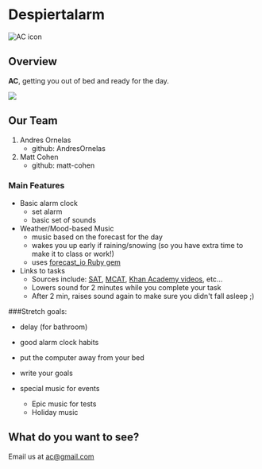 # Despiertalarm

![AC icon](http://www.graphicsfuel.com/wp-content/uploads/2012/08/alarmclock-512.png)

## Overview

**AC**,  getting you out of bed and ready for the day.

![](http://cdn.makeagif.com/media/6-10-2014/zAe3W6.gif)
 
## Our Team
1. Andres Ornelas
	- github: AndresOrnelas
2. Matt Cohen
	- github: matt-cohen

### Main Features

- Basic alarm clock
	- set alarm
    - basic set of sounds
- Weather/Mood-based Music
	- music based on the forecast for the day
	- wakes you up early if raining/snowing (so you have extra time to make it to class or work!)
	- uses [forecast_io Ruby gem](https://github.com/darkskyapp/forecast-ruby)
- Links to tasks
 	- Sources include: [SAT](http://sat.collegeboard.org/practice/sat-question-of-the-day), [MCAT](http://www.mcatquestion.com/), [Khan Academy videos](http://api-explorer.khanacademy.org/), etc…
	- Lowers sound for 2 minutes while you complete your task
	- After 2 min, raises sound again to make sure you didn't fall asleep ;)
	
###Stretch goals:
- delay (for bathroom)
- good alarm clock habits
- put the computer away from your bed

- write your goals
- special music for events
	- Epic music for tests
	- Holiday music
	
## What do you want to see?
Email us at ac@gmail.com




